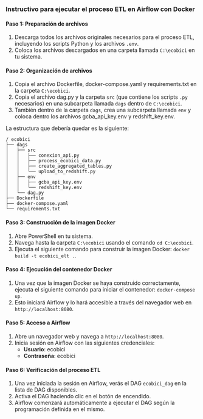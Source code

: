 ### Instructivo para ejecutar el proceso ETL en Airflow con Docker

#### Paso 1: Preparación de archivos

1. Descarga todos los archivos originales necesarios para el proceso ETL, incluyendo los scripts Python y los archivos `.env`.
2. Coloca los archivos descargados en una carpeta llamada `C:\ecobici` en tu sistema.

#### Paso 2: Organización de archivos

1. Copia el archivo Dockerfile, docker-compose.yaml y requirements.txt en la carpeta `C:\ecobici`.
2. Copia el archivo dag.py y la carpeta `src` (que contiene los scripts `.py` necesarios) en una subcarpeta llamada `dags` dentro de `C:\ecobici`.
3. También dentro de la carpeta `dags`, crea una subcarpeta llamada `env` y coloca dentro los archivos gcba_api_key.env y redshift_key.env.

La estructura que debería quedar es la siguiente:

```
/ ecobici
├── dags
│   ├── src
│   │   ├── conexion_api.py
│   │   ├── process_ecobici_data.py
│   │   ├── create_aggregated_tables.py
│   │   └── upload_to_redshift.py
│   ├── env
│   │   ├── gcba_api_key.env
│   │   └── redshift_key.env
│   └── dag.py
├── Dockerfile
├── docker-compose.yaml
└── requirements.txt
````

#### Paso 3: Construcción de la imagen Docker

1. Abre PowerShell en tu sistema.
2. Navega hasta la carpeta `C:\ecobici` usando el comando `cd C:\ecobici`.
3. Ejecuta el siguiente comando para construir la imagen Docker: `docker build -t ecobici_elt .`.

#### Paso 4: Ejecución del contenedor Docker

1. Una vez que la imagen Docker se haya construido correctamente, ejecuta el siguiente comando para iniciar el contenedor: `docker-compose up`.
2. Esto iniciará Airflow y lo hará accesible a través del navegador web en `http://localhost:8080`.

#### Paso 5: Acceso a Airflow

1. Abre un navegador web y navega a `http://localhost:8080`.
2. Inicia sesión en Airflow con las siguientes credenciales:
   - **Usuario**: ecobici
   - **Contraseña**: ecobici

#### Paso 6: Verificación del proceso ETL

1. Una vez iniciada la sesión en Airflow, verás el DAG `ecobici_dag` en la lista de DAG disponibles.
2. Activa el DAG haciendo clic en el botón de encendido.
3. Airflow comenzará automáticamente a ejecutar el DAG según la programación definida en el mismo.
